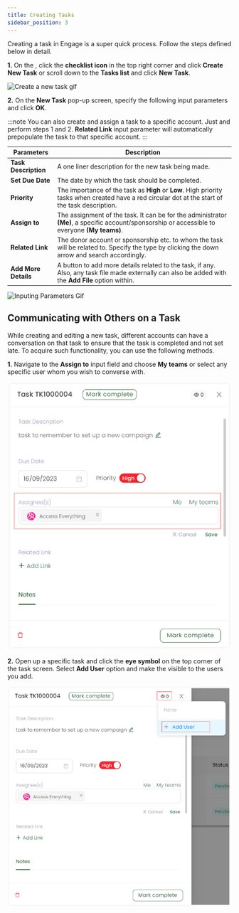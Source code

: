 ```yaml
---
title: Creating Tasks
sidebar_position: 3
---
```


Creating a task in Engage is a super quick process. Follow the steps defined below in detail.

**1.** On the <K2Link route="dashboard" text="Engage dashboard" isEngage />, click the **checklist icon** in the top right corner and click **Create New Task** or scroll down to the **Tasks list** and click **New Task**.  

![Create a new task gif](./create-new-task.gif)

**2.** On the **New Task** pop-up screen, specify the following input parameters and click **OK**.

:::note
You can also create and assign a task to a specific account. Just <K2Link route="docs/engage/accounts/searching-accounts/" text="search for an account" isInternal /> and perform steps 1 and 2. **Related Link** input parameter will automatically prepopulate the task to that specific account.
:::

| Parameters | Description |
| ---------- | ----------- |
| **Task Description** | A one liner description for the new task being made. |
| **Set Due Date** | The date by which the task should be completed. |  
| **Priority** | The importance of the task as **High** or **Low**. High priority tasks when created have a red circular dot at the start of the task description. | 
| **Assign to** | The assignment of the task. It can be for the administrator **(Me)**, a specific account/sponsorship or accessible to everyone **(My teams)**. | 
| **Related Link** | The donor account or sponsorship etc. to whom the task will be related to. Specify the type by clicking the down arrow and search accordingly. |
| **Add More Details** | A button to add more details related to the task, if any. Also, any task file made externally can also be added with the **Add File** option within. |

![Inputing Parameters Gif](./inputing-parameters-new-task.gif)

## Communicating with Others on a Task

While creating and editing a new task, different accounts can have a conversation on that task to ensure that the task is completed and not set late. To acquire such functionality, you can use the following methods.

**1.** Navigate to the **Assign to** input field and choose **My teams** or select any specific user whom you wish to converse with.

![Assign Task to Someone](./assign-task.png)

**2.** Open up a specific task and click the **eye symbol** on the top corner of the task screen. Select **Add User** option and make the visible to the users you add.

![Add User on Task Screen](./add-user-task.png)